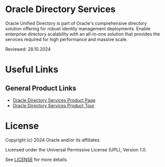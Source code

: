 # Oracle Directory Services

Oracle Unified Directory is part of Oracle's comprehensive directory solution offering for robust identity management deployments. Enable enterprise directory scalability with an all-in-one solution that provides the services required for high performance and massive scale.

Reviewed: 28.10.2024

# Useful Links

## General Product Links

- [Oracle Directory Services Product Page](https://www.oracle.com/in/security/identity-management/directory-services/)
- [Oracle Directory Services Product Tour](https://www.oracle.com/webfolder/s/quicktours/paas/pt-sec-oud/index.html)
    
# License

Copyright (c) 2024 Oracle and/or its affiliates.

Licensed under the Universal Permissive License (UPL), Version 1.0.

See [LICENSE](https://github.com/oracle-devrel/technology-engineering/blob/main/LICENSE) for more details.

